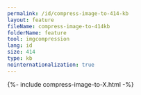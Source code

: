 ```yaml
---
permalink: /id/compress-image-to-414-kb
layout: feature
fileName: compress-image-to-414kb
folderName: feature
tool: imgcompression
lang: id
size: 414
type: kb
nointernationalization: true
---
```

{%- include compress-image-to-X.html -%}
      